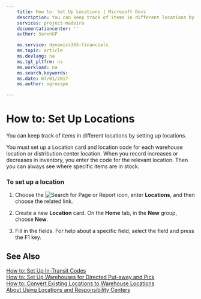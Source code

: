 ```yaml
---
    title: How to: Set Up Locations | Microsoft Docs
    description: You can keep track of items in different locations by setting up locations.
    services: project-madeira
    documentationcenter: ''
    author: SorenGP

    ms.service: dynamics365-financials
    ms.topic: article
    ms.devlang: na
    ms.tgt_pltfrm: na
    ms.workload: na
    ms.search.keywords:
    ms.date: 07/01/2017
    ms.author: sgroespe

---
```

# How to: Set Up Locations
You can keep track of items in different locations by setting up locations.  
  
 You must set up a Location card and location code for each warehouse location or distribution center location. When you record increases or decreases in inventory, you enter the code for the relevant location. Then you can always see where specific items are in stock.  
  
### To set up a location  
  
1.  Choose the ![Search for Page or Report](media/ui-search/search_small.png "Search for Page or Report icon") icon, enter **Locations**, and then choose the related link.  
  
2.  Create a new **Location** card. On the **Home** tab, in the **New** group, choose **New**.  
  
3.  Fill in the fields. For help about a specific field, select the field and press the F1 key.  
  
## See Also  
 [How to: Set Up In-Transit Codes](../how-to-set-up-in-transit-codes.md)   
 [How to: Set Up Warehouses for Directed Put-away and Pick](../how-to-set-up-warehouses-for-directed-put-away-and-pick.md)   
 [How to: Convert Existing Locations to Warehouse Locations](../how-to-convert-existing-locations-to-warehouse-locations.md)   
 [About Using Locations and Responsibility Centers](../about-using-locations-and-responsibility-centers.md)